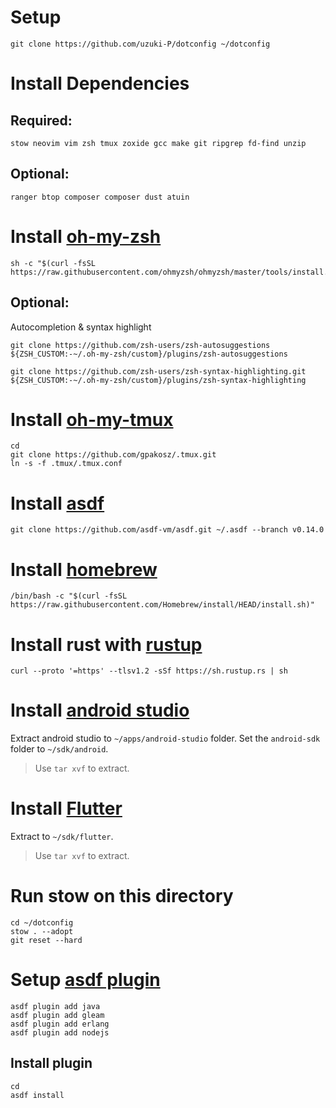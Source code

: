 # Setup

```
git clone https://github.com/uzuki-P/dotconfig ~/dotconfig
```

# Install Dependencies

## Required: 

```
stow neovim vim zsh tmux zoxide gcc make git ripgrep fd-find unzip 
```

## Optional: 

```
ranger btop composer composer dust atuin 
```

# Install [oh-my-zsh](https://ohmyz.sh/#install)

```
sh -c "$(curl -fsSL https://raw.githubusercontent.com/ohmyzsh/ohmyzsh/master/tools/install.sh)"
```

## Optional:

Autocompletion & syntax highlight

```
git clone https://github.com/zsh-users/zsh-autosuggestions ${ZSH_CUSTOM:-~/.oh-my-zsh/custom}/plugins/zsh-autosuggestions

git clone https://github.com/zsh-users/zsh-syntax-highlighting.git ${ZSH_CUSTOM:-~/.oh-my-zsh/custom}/plugins/zsh-syntax-highlighting
```

# Install [oh-my-tmux](https://github.com/gpakosz/.tmux?tab=readme-ov-file#installation)

```
cd
git clone https://github.com/gpakosz/.tmux.git
ln -s -f .tmux/.tmux.conf
```

# Install [asdf](https://asdf-vm.com/guide/getting-started.html#official-download)

```
git clone https://github.com/asdf-vm/asdf.git ~/.asdf --branch v0.14.0
```

# Install [homebrew](https://brew.sh/)

```
/bin/bash -c "$(curl -fsSL https://raw.githubusercontent.com/Homebrew/install/HEAD/install.sh)"
```

# Install rust with [rustup](https://rustup.rs/)

```
curl --proto '=https' --tlsv1.2 -sSf https://sh.rustup.rs | sh
```

# Install [android studio](https://developer.android.com/studio)

Extract android studio to `~/apps/android-studio` folder. Set the `android-sdk` folder to `~/sdk/android`.

> Use `tar xvf` to extract.

# Install  [Flutter](https://docs.flutter.dev/get-started/install/linux/android?tab=download#install-the-flutter-sdk)

Extract to `~/sdk/flutter`.

> Use `tar xvf` to extract.

# Run stow on this directory

```
cd ~/dotconfig
stow . --adopt
git reset --hard
```

# Setup [asdf plugin](https://asdf-vm.com/manage/plugins.html#add)

```
asdf plugin add java
asdf plugin add gleam 
asdf plugin add erlang 
asdf plugin add nodejs 
```

## Install plugin

```
cd 
asdf install
```

